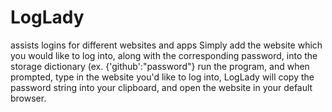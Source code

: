 # LogLady
assists logins for different websites and apps
Simply add the website which you would like to log into, along with the corresponding password,
into the storage dictionary (ex. {'github':"password"}
run the program, and when prompted, type in the website you'd like to log into, LogLady will copy the password string into your 
clipboard, and open the website in your default browser. 

